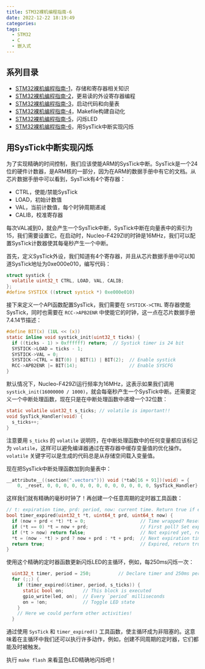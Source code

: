 ```yaml
---
title: STM32裸机编程指南-6
date: 2022-12-22 18:19:49
categories:
tags:
  - STM32
  - C
  - 嵌入式
---
```


## 系列目录

- [STM32裸机编程指南-1](https://blog.boringhex.top/posts/e85105d6cf98/)，存储和寄存器相关知识
- [STM32裸机编程指南-2](https://blog.boringhex.top/posts/2d6f70533e86/)，更易读的外设寄存器编程
- [STM32裸机编程指南-3](https://blog.boringhex.top/posts/4f178872bc60/)，启动代码和向量表
- [STM32裸机编程指南-4](https://blog.boringhex.top/posts/6129cac6e3e1/)，Makefile构建自动化
- [STM32裸机编程指南-5](https://blog.boringhex.top/posts/6129cac6e3e1/)，闪烁LED
- [STM32裸机编程指南-6](https://blog.boringhex.top/posts/6129cac6e3e1/)，用SysTick中断实现闪烁

## 用SysTick中断实现闪烁

为了实现精确的时间控制，我们应该使能ARM的SysTick中断。SysTick是一个24位的硬件计数器，是ARM核的一部分，因为在ARM的数据手册中有它的文档。从芯片数据手册中可以看到，SysTick有4个寄存器：

- CTRL，使能/禁能SysTick
- LOAD，初始计数值
- VAL，当前计数值，每个时钟周期递减
- CALIB，校准寄存器

每次VAL减到0，就会产生一个SysTick中断，SysTick中断在向量表中的索引为15，我们需要设置它。在启动时，Nucleo-F429ZI的时钟是16MHz，我们可以配置SysTick计数器使其每毫秒产生一个中断。

<!-- more -->

首先，定义SysTick外设，我们知道有4个寄存器，并且从芯片数据手册中可以知道SysTick地址为0xe000e010，编写代码：

```c
struct systick {
  volatile uint32_t CTRL, LOAD, VAL, CALIB;
};
#define SYSTICK ((struct systick *) 0xe000e010)
```

接下来定义一个API函数配置SysTick，我们需要在 `SYSTICK->CTRL` 寄存器使能SysTick，同时也需要在 `RCC->APB2ENR` 中使能它的时钟，这一点在芯片数据手册7.4.14节描述：

```c
#define BIT(x) (1UL << (x))
static inline void systick_init(uint32_t ticks) {
  if ((ticks - 1) > 0xffffff) return;  // Systick timer is 24 bit
  SYSTICK->LOAD = ticks - 1;
  SYSTICK->VAL = 0;
  SYSTICK->CTRL = BIT(0) | BIT(1) | BIT(2);  // Enable systick
  RCC->APB2ENR |= BIT(14);                   // Enable SYSCFG
}
```

默认情况下，Nucleo-F429ZI运行频率为16MHz，这表示如果我们调用 `systick_init(16000000 / 1000)`，就会每毫秒产生一个SysTick中断。还需要定义一个中断处理函数，现在只是在中断处理函数中递增一个32位数：

```c
static volatile uint32_t s_ticks; // volatile is important!!
void SysTick_Handler(void) {
  s_ticks++;
}
```

注意要用 `s_ticks` 的 `volatile` 说明符，在中断处理函数中的任何变量都应该标记为 `volatile`，这样可以避免编译器通过在寄存器中缓存变量值的优化操作。`volatile` 关键字可以是生成的代码总是从存储空间载入变量值。

现在把SysTick中断处理函数加到向量表中：

```c
__attribute__((section(".vectors"))) void (*tab[16 + 91])(void) = {
    0, _reset, 0, 0, 0, 0, 0, 0, 0, 0, 0, 0, 0, 0, 0, SysTick_Handler};
```

这样我们就有精确的毫秒时钟了！再创建一个任意周期的定时器工具函数：

```c
// t: expiration time, prd: period, now: current time. Return true if expired
bool timer_expired(uint32_t *t, uint64_t prd, uint64_t now) {
  if (now + prd < *t) *t = 0;                    // Time wrapped? Reset timer
  if (*t == 0) *t = now + prd;                   // First poll? Set expiration
  if (*t > now) return false;                    // Not expired yet, return
  *t = (now - *t) > prd ? now + prd : *t + prd;  // Next expiration time
  return true;                                   // Expired, return true
}
```

使用这个精确的定时器函数更新闪烁LED的主循环，例如，每250ms闪烁一次：

```c
  uint32_t timer, period = 250;          // Declare timer and 250ms period
  for (;;) {
    if (timer_expired(&timer, period, s_ticks)) {
      static bool on;       // This block is executed
      gpio_write(led, on);  // Every `period` milliseconds
      on = !on;             // Toggle LED state
    }
    // Here we could perform other activities!
  }
```

通过使用 `SysTick` 和 `timer_expired()` 工具函数，使主循环成为非阻塞的。这意味着在主循环中我们还可以执行许多动作，例如，创建不同周期的定时器，它们都能及时被触发。

执行 `make flash` 来看蓝色LED精确地闪烁吧！
